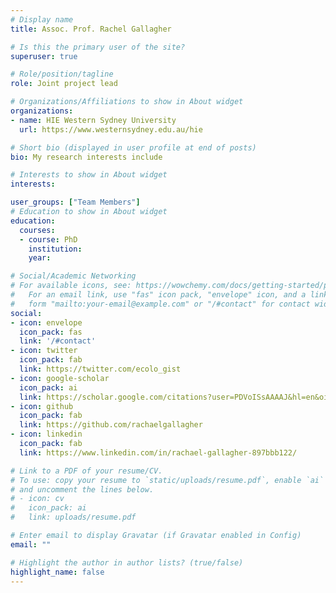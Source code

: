 ```yaml
---
# Display name
title: Assoc. Prof. Rachel Gallagher

# Is this the primary user of the site?
superuser: true

# Role/position/tagline
role: Joint project lead

# Organizations/Affiliations to show in About widget
organizations:
- name: HIE Western Sydney University
  url: https://www.westernsydney.edu.au/hie

# Short bio (displayed in user profile at end of posts)
bio: My research interests include

# Interests to show in About widget
interests:

user_groups: ["Team Members"]
# Education to show in About widget
education:
  courses:
  - course: PhD
    institution:
    year:

# Social/Academic Networking
# For available icons, see: https://wowchemy.com/docs/getting-started/page-builder/#icons
#   For an email link, use "fas" icon pack, "envelope" icon, and a link in the
#   form "mailto:your-email@example.com" or "/#contact" for contact widget.
social:
- icon: envelope
  icon_pack: fas
  link: '/#contact'
- icon: twitter
  icon_pack: fab
  link: https://twitter.com/ecolo_gist
- icon: google-scholar
  icon_pack: ai
  link: https://scholar.google.com/citations?user=PDVoISsAAAAJ&hl=en&oi=ao
- icon: github
  icon_pack: fab
  link: https://github.com/rachaelgallagher
- icon: linkedin
  icon_pack: fab
  link: https://www.linkedin.com/in/rachael-gallagher-897bbb122/

# Link to a PDF of your resume/CV.
# To use: copy your resume to `static/uploads/resume.pdf`, enable `ai` icons in `params.toml`,
# and uncomment the lines below.
# - icon: cv
#   icon_pack: ai
#   link: uploads/resume.pdf

# Enter email to display Gravatar (if Gravatar enabled in Config)
email: ""

# Highlight the author in author lists? (true/false)
highlight_name: false
---
```

